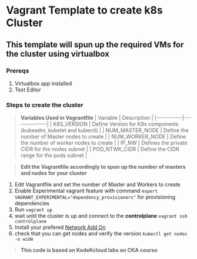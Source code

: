 # Vagrant Template to create k8s Cluster

## This template will spun up the required VMs for the cluster using virtualbox

### Prereqs

1. Virtualbox app installed
2. Text Editor

### Steps to create the cluster

> **Variables Used in Vagrantfile**
> | Variable | Description |
> |-----------|--------------|
> | K8S_VERSION | Define Version for K8s components (kubeadm, kubelet and kubectl) |
> | NUM_MASTER_NODE | Define the number of Master nodes to create |
> | NUM_WORKER_NODE | Define the number of worker nodes to create |
> | IP_NW | Defines the private CIDR for the nodes subnet |
> | POD_NTWK_CIDR | Define the CIDR range for the pods subnet |

> **Edit the Vagrantfile accordingly to spun up the number of masters and nodes for your cluster**

1. Edit Vagrantfile and set the number of Master and Workers to create
2. Enable Experimental vagrant feature with command `export VAGRANT_EXPERIMENTAL="dependency_provisioners"` for provisioning dependencies
3. Run ` vagrant up `
4. wait until the cluster is up and connect to the **controlplane** `vagrant ssh controlplane`
5. Install your prefered [Network Add On](https://kubernetes.io/docs/concepts/cluster-administration/addons/#networking-and-network-policy)
6. check that you can get nodes and verify the version
   ` kubectl get nodes -o wide `

> **This code is based on KodeKcloud labs on CKA course**

